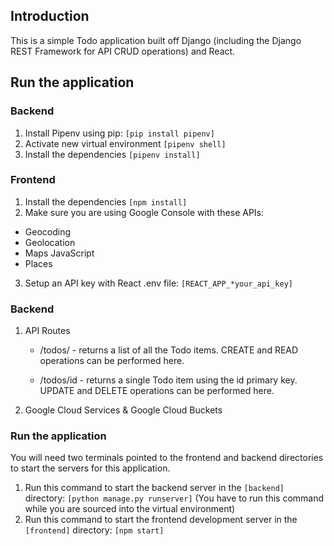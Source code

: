 ## Introduction

This is a simple Todo application built off Django (including the Django REST Framework for API CRUD operations) and React.

## Run the application

### Backend

1. Install Pipenv using pip: `[pip install pipenv]`
2. Activate new virtual environment `[pipenv shell]`
3. Install the dependencies `[pipenv install]`

### Frontend

1. Install the dependencies `[npm install]`
2. Make sure you are using Google Console with these APIs:

- Geocoding
- Geolocation
- Maps JavaScript
- Places

3. Setup an API key with React .env file: `[REACT_APP_*your_api_key]`

### Backend

1. API Routes

   - /todos/ - returns a list of all the Todo items. CREATE and READ operations can be performed here.

   - /todos/id - returns a single Todo item using the id primary key. UPDATE and DELETE operations can be performed here.

2. Google Cloud Services & Google Cloud Buckets

### Run the application

You will need two terminals pointed to the frontend and backend directories to start the servers for this application.

1. Run this command to start the backend server in the `[backend]` directory: `[python manage.py runserver]` (You have to run this command while you are sourced into the virtual environment)
2. Run this command to start the frontend development server in the `[frontend]` directory: `[npm start]`
